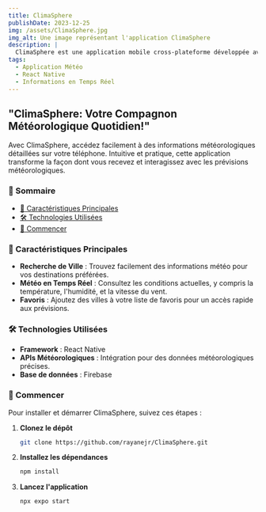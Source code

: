 ```yaml
---
title: ClimaSphere
publishDate: 2023-12-25
img: /assets/ClimaSphere.jpg
img_alt: Une image représentant l'application ClimaSphere
description: |
  ClimaSphere est une application mobile cross-plateforme développée avec React Native, offrant des informations météorologiques en temps réel. Elle permet aux utilisateurs de rechercher des villes, d'afficher les conditions actuelles et d'ajouter des villes en favoris pour des prévisions rapides. Parfaite pour rester informé sur la météo n'importe où et n'importe quand.
tags:
  - Application Météo
  - React Native
  - Informations en Temps Réel
---
```


## "ClimaSphere: Votre Compagnon Météorologique Quotidien!"

Avec ClimaSphere, accédez facilement à des informations météorologiques détaillées sur votre téléphone. Intuitive et pratique, cette application transforme la façon dont vous recevez et interagissez avec les prévisions météorologiques.

### 🚀 Sommaire

- [🌟 Caractéristiques Principales](#-caractéristiques-principales)
- [🛠 Technologies Utilisées](#-technologies-utilisées)
- [🔧 Commencer](#-commencer)

### 🌟 Caractéristiques Principales

- **Recherche de Ville** : Trouvez facilement des informations météo pour vos destinations préférées.
- **Météo en Temps Réel** : Consultez les conditions actuelles, y compris la température, l'humidité, et la vitesse du vent.
- **Favoris** : Ajoutez des villes à votre liste de favoris pour un accès rapide aux prévisions.

### 🛠 Technologies Utilisées

- **Framework** : React Native
- **APIs Météorologiques** : Intégration pour des données météorologiques précises.
- **Base de données** : Firebase

### 🔧 Commencer

Pour installer et démarrer ClimaSphere, suivez ces étapes :

1. **Clonez le dépôt**

   ```bash
   git clone https://github.com/rayanejr/ClimaSphere.git

2. **Installez les dépendances**

   ```bash
   npm install

3. **Lancez l'application**

   ```bash
   npx expo start

